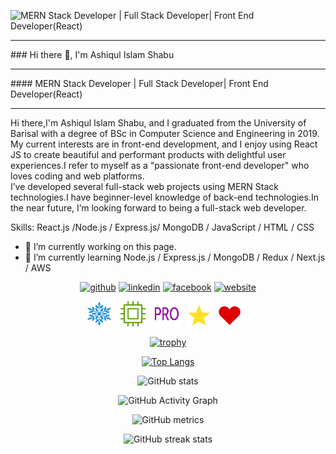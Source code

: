 
![MERN Stack Developer | Full Stack Developer| Front End Developer(React)](https://i.ibb.co/MgyBYLD/banner-ashiq.png)

<hr/>
### Hi there 👋, I'm Ashiqul Islam Shabu
<hr/>
#### MERN Stack Developer | Full Stack Developer| Front End Developer(React)

<hr className='mb-4 opacity-5' />
              <p className='mb-8 text-justify'>
              Hi there,I'm Ashiqul Islam Shabu, and I graduated from the University of Barisal with a degree of BSc in Computer Science and Engineering in 2019. My current interests are in front-end development, and I enjoy using React JS to create beautiful and performant products with delightful user experiences.I refer to myself as a "passionate front-end developer" who loves coding and web platforms.
                <br />
              I’ve developed several full-stack web projects using MERN Stack technologies.I have beginner-level knowledge of back-end technologies.In the near future, I’m looking forward to being a full-stack web developer.
              </p>

Skills: React.js /Node.js / Express.js/ MongoDB / JavaScript / HTML / CSS

- 🔭 I’m currently working on this page. 
- 🌱 I’m currently learning Node.js  / Express.js / MongoDB / Redux / Next.js / AWS 

<div align="center">

[<img src="https://img.icons8.com/bubbles/100/000000/github.png" alt='github' height='40'>](https://github.com/ashiqcsebu) [<img src='https://img.icons8.com/color/48/null/linkedin.png' alt='linkedin' height='40'>](https://www.linkedin.com/in/ashiq-cse-bu/)  [<img src="https://img.icons8.com/fluency/48/null/facebook-new.png" alt='facebook' height='40'>](https://www.facebook.com/ashiq.cse.bu/)  [<img src='https://img.icons8.com/fluency/100/000000/domain.png' alt='website' height='40'>](https://ashiqul-islam-shabu.netlify.app/)  

<a href='https://archiveprogram.github.com/'><img src='https://raw.githubusercontent.com/acervenky/animated-github-badges/master/assets/acbadge.gif' width='40' height='40'></a> <a href='https://docs.github.com/en/developers'><img src='https://raw.githubusercontent.com/acervenky/animated-github-badges/master/assets/devbadge.gif' width='40' height='40'></a> <a href='https://github.com/pricing'><img src='https://raw.githubusercontent.com/acervenky/animated-github-badges/master/assets/pro.gif' width='40' height='40'></a> <a href='https://stars.github.com/'><img src='https://raw.githubusercontent.com/acervenky/animated-github-badges/master/assets/starbadge.gif' width='35' height='35'></a> <a href='https://docs.github.com/en/github/supporting-the-open-source-community-with-github-sponsors'><img src='https://raw.githubusercontent.com/acervenky/animated-github-badges/master/assets/sponsorbadge.gif' width='35' height='35'></a> 

[![trophy](https://github-profile-trophy.vercel.app/?username=ashiqcsebu)](https://github.com/ryo-ma/github-profile-trophy)

[![Top Langs](https://github-readme-stats.vercel.app/api/top-langs/?username=ashiqcsebu)](https://github.com/anuraghazra/github-readme-stats)

![GitHub stats](https://github-readme-stats.vercel.app/api?username=ashiqcsebu&show_icons=true&count_private=true)  

![GitHub Activity Graph](https://activity-graph.herokuapp.com/graph?username=ashiqcsebu)  

![GitHub metrics](https://metrics.lecoq.io/ashiqcsebu)  

![GitHub streak stats](https://streak-stats.demolab.com/?user=ashiqcsebu)  
  
  </div>

